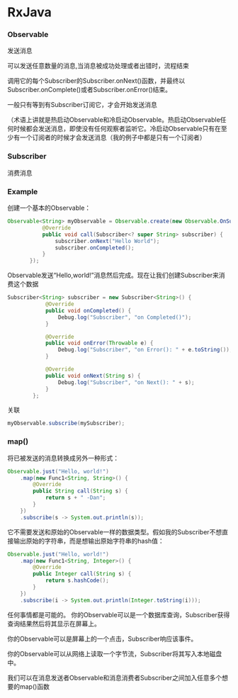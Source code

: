 

# RxJava


### Observable

发送消息

可以发送任意数量的消息,当消息被成功处理或者出错时，流程结束

调用它的每个Subscriber的Subscriber.onNext()函数，并最终以Subscriber.onComplete()或者Subscriber.onError()结束。

一般只有等到有Subscriber订阅它，才会开始发送消息

（术语上讲就是热启动Observable和冷启动Observable。热启动Observable任何时候都会发送消息，即使没有任何观察者监听它。冷启动Observable只有在至少有一个订阅者的时候才会发送消息（我的例子中都是只有一个订阅者）

### Subscriber

消费消息


### Example

创建一个基本的Observable：

```java
Observable<String> myObservable = Observable.create(new Observable.OnSubscribe<String>() {
           @Override
           public void call(Subscriber<? super String> subscriber) {
               subscriber.onNext("Hello World");
               subscriber.onCompleted();
           }
       });
```

Observable发送“Hello,world!”消息然后完成。现在让我们创建Subscriber来消费这个数据

```java
Subscriber<String> subscriber = new Subscriber<String>() {
            @Override
            public void onCompleted() {
                Debug.log("Subscriber", "on Completed()");
            }

            @Override
            public void onError(Throwable e) {
                Debug.log("Subscriber", "on Error(): " + e.toString());
            }

            @Override
            public void onNext(String s) {
                Debug.log("Subscriber", "on Next(): " + s);
            }
        };
```

关联

```java
myObservable.subscribe(mySubscriber);
```

### map()

将已被发送的消息转换成另外一种形式：

```java
Observable.just("Hello, world!")
    .map(new Func1<String, String>() {
        @Override
        public String call(String s) {
            return s + " -Dan";
        }
    })
    .subscribe(s -> System.out.println(s));
```

它不需要发送和原始的Observable一样的数据类型。假如我的Subscriber不想直接输出原始的字符串，而是想输出原始字符串的hash值：

```java
Observable.just("Hello, world!")
    .map(new Func1<String, Integer>() {
        @Override
        public Integer call(String s) {
            return s.hashCode();
        }
    })
    .subscribe(i -> System.out.println(Integer.toString(i)));
```

任何事情都是可能的。 你的Observable可以是一个数据库查询，Subscriber获得查询结果然后将其显示在屏幕上。

你的Observable可以是屏幕上的一个点击，Subscriber响应该事件。

你的Observable可以从网络上读取一个字节流，Subscriber将其写入本地磁盘中。

我们可以在消息发送者Observable和消息消费者Subscriber之间加入任意多个想要的map()函数
